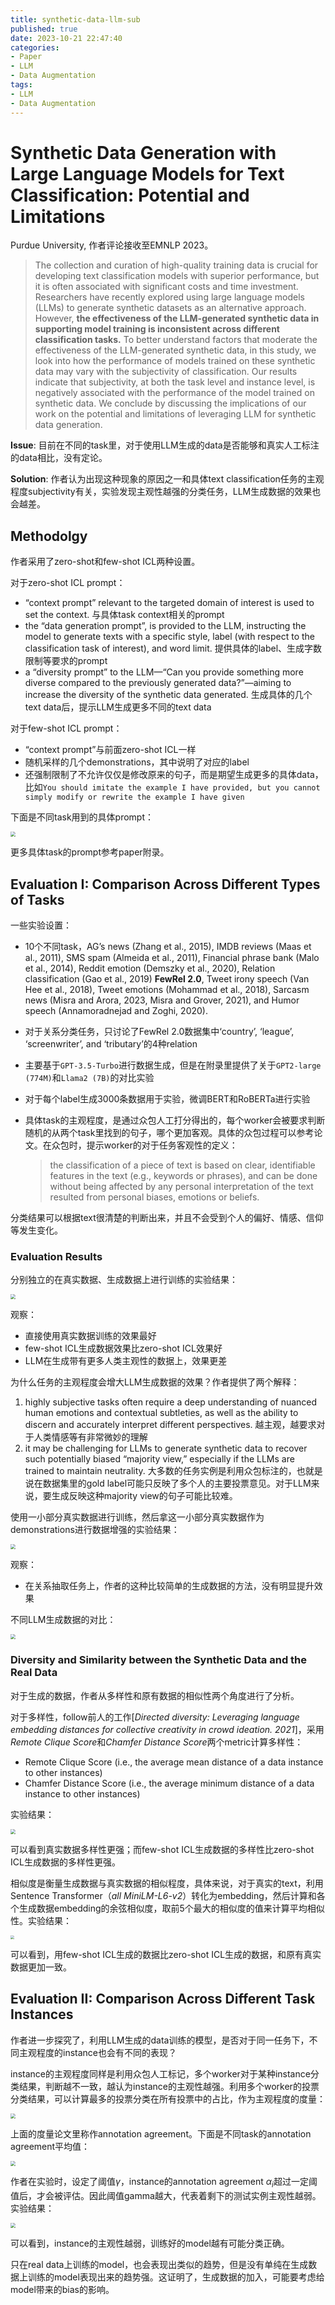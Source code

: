 ```yaml
---
title: synthetic-data-llm-sub
published: true
date: 2023-10-21 22:47:40
categories:
- Paper
- LLM
- Data Augmentation
tags:
- LLM
- Data Augmentation
---
```


# Synthetic Data Generation with Large Language Models for Text Classification: Potential and Limitations

Purdue University, 作者评论接收至EMNLP 2023。

> The collection and curation of high-quality training data is crucial for developing text classification models with superior performance, but it is often associated with significant costs and time investment. Researchers have recently explored using large language models (LLMs) to generate synthetic datasets as an alternative approach. However, **the effectiveness of the LLM-generated synthetic data in supporting model training is inconsistent across different classification tasks.** To better understand factors that moderate the effectiveness of the LLM-generated synthetic data, in this study, we look into how the performance of models trained on these synthetic data may vary with the subjectivity of classification. Our results indicate that subjectivity, at both the task level and instance level, is negatively associated with the performance of the model trained on synthetic data. We conclude by discussing the implications of our work on the potential and limitations of leveraging LLM for synthetic data generation.

**Issue**: 目前在不同的task里，对于使用LLM生成的data是否能够和真实人工标注的data相比，没有定论。

**Solution**: 作者认为出现这种现象的原因之一和具体text classification任务的主观程度subjectivity有关，实验发现主观性越强的分类任务，LLM生成数据的效果也会越差。

<!--more-->

## Methodolgy

作者采用了zero-shot和few-shot ICL两种设置。

对于zero-shot ICL prompt：

- “context prompt” relevant to the targeted domain of interest is used to set the context. 与具体task context相关的prompt
- the “data generation prompt”, is provided to the LLM, instructing the model to generate texts with a specific style, label (with respect to the classification task of interest), and word limit. 提供具体的label、生成字数限制等要求的prompt
- a “diversity prompt” to the LLM—“Can you provide something more diverse compared to the previously generated data?”—aiming to increase the diversity of the synthetic data generated. 生成具体的几个text data后，提示LLM生成更多不同的text data

对于few-shot ICL prompt：

- “context prompt”与前面zero-shot ICL一样
- 随机采样的几个demonstrations，其中说明了对应的label
- 还强制限制了不允许仅仅是修改原来的句子，而是期望生成更多的具体data，比如`You should imitate the example I have provided, but you cannot simply modify or rewrite the example I have given`

下面是不同task用到的具体prompt：

<img src="https://lxy-blog-pics.oss-cn-beijing.aliyuncs.com/asssets/image-20231021225717858.png"  style="zoom:50%;" />

更多具体task的prompt参考paper附录。

## Evaluation I: Comparison Across Different Types of Tasks

一些实验设置：

- 10个不同task，AG’s news (Zhang et al., 2015), IMDB reviews (Maas et al., 2011), SMS spam (Almeida et al., 2011), Financial phrase bank (Malo et al., 2014), Reddit emotion (Demszky et al., 2020), Relation classification (Gao et al., 2019) **FewRel 2.0**, Tweet irony speech (Van Hee et al., 2018), Tweet emotions (Mohammad et al., 2018), Sarcasm news (Misra and Arora, 2023, Misra and Grover, 2021), and Humor speech (Annamoradnejad and Zoghi, 2020).

- 对于关系分类任务，只讨论了FewRel 2.0数据集中‘country’, ‘league’, ‘screenwriter’, and ‘tributary’的4种relation

- 主要基于`GPT-3.5-Turbo`进行数据生成，但是在附录里提供了关于`GPT2-large (774M)`和`Llama2 (7B)`的对比实验

- 对于每个label生成$3000$条数据用于实验，微调BERT和RoBERTa进行实验

- 具体task的主观程度，是通过众包人工打分得出的，每个worker会被要求判断随机的从两个task里找到的句子，哪个更加客观。具体的众包过程可以参考论文。在众包时，提示worker的对于任务客观性的定义：

  > the classification of a piece of text is based on clear, identifiable features in the text (e.g., keywords or phrases), and can be done without being affected by any personal interpretation of the text resulted from personal biases, emotions or beliefs.

分类结果可以根据text很清楚的判断出来，并且不会受到个人的偏好、情感、信仰等发生变化。

### Evaluation Results

分别独立的在真实数据、生成数据上进行训练的实验结果：

<img src="https://lxy-blog-pics.oss-cn-beijing.aliyuncs.com/asssets/image-20231021230350077.png"  style="zoom:50%;" />

观察：

- 直接使用真实数据训练的效果最好
- few-shot ICL生成数据效果比zero-shot ICL效果好
- LLM在生成带有更多人类主观性的数据上，效果更差

为什么任务的主观程度会增大LLM生成数据的效果？作者提供了两个解释：

1. highly subjective tasks often require a deep understanding of nuanced human emotions and contextual subtleties, as well as the ability to discern and accurately interpret different perspectives. 越主观，越要求对于人类情感等有非常微妙的理解
2. it may be challenging for LLMs to generate synthetic data to recover such potentially biased “majority view,” especially if the LLMs are trained to maintain neutrality. 大多数的任务实例是利用众包标注的，也就是说在数据集里的gold label可能只反映了多个人的主要投票意见。对于LLM来说，要生成反映这种majority view的句子可能比较难。

使用一小部分真实数据进行训练，然后拿这一小部分真实数据作为demonstrations进行数据增强的实验结果：

<img src="https://lxy-blog-pics.oss-cn-beijing.aliyuncs.com/asssets/image-20231021230653949.png" style="zoom:50%;" />

观察：

- 在关系抽取任务上，作者的这种比较简单的生成数据的方法，没有明显提升效果

不同LLM生成数据的对比：

<img src="https://lxy-blog-pics.oss-cn-beijing.aliyuncs.com/asssets/image-20231021231834682.png"  style="zoom:50%;" />

### Diversity and Similarity between the Synthetic Data and the Real Data

对于生成的数据，作者从多样性和原有数据的相似性两个角度进行了分析。

对于多样性，follow前人的工作[*Directed diversity: Leveraging language embedding distances for collective creativity in crowd ideation. 2021*]，采用*Remote Clique Score*和*Chamfer Distance Score*两个metric计算多样性：

- Remote Clique Score (i.e., the average mean distance of a data instance to other instances)
- Chamfer Distance Score (i.e., the average minimum distance of a data instance to other instances)

实验结果：

<img src="https://lxy-blog-pics.oss-cn-beijing.aliyuncs.com/asssets/image-20231021231603375.png"  style="zoom:50%;" />

可以看到真实数据多样性更强；而few-shot ICL生成数据的多样性比zero-shot ICL生成数据的多样性更强。

相似度是衡量生成数据与真实数据的相似程度，具体来说，对于真实的text，利用Sentence Transformer（*all MiniLM-L6-v2*）转化为embedding，然后计算和各个生成数据embedding的余弦相似度，取前5个最大的相似度的值来计算平均相似性。实验结果：

<img src="https://lxy-blog-pics.oss-cn-beijing.aliyuncs.com/asssets/image-20231021231307005.png"  style="zoom:40%;" />

可以看到，用few-shot ICL生成的数据比zero-shot ICL生成的数据，和原有真实数据更加一致。

## Evaluation II: Comparison Across Different Task Instances

作者进一步探究了，利用LLM生成的data训练的模型，是否对于同一任务下，不同主观程度的instance也会有不同的表现？

instance的主观程度同样是利用众包人工标记，多个worker对于某种instance分类结果，判断越不一致，越认为instance的主观性越强。利用多个worker的投票分类结果，可以计算最多的投票分类在所有投票中的占比，作为主观程度的度量：

<img src="https://lxy-blog-pics.oss-cn-beijing.aliyuncs.com/asssets/image-20231021232135959.png"  style="zoom:50%;" />

上面的度量论文里称作annotation agreement。下面是不同task的annotation agreement平均值：

<img src="https://lxy-blog-pics.oss-cn-beijing.aliyuncs.com/asssets/image-20231021232350439.png"  style="zoom:50%;" />

作者在实验时，设定了阈值$\gamma$，instance的annotation agreement $\alpha_i$超过一定阈值后，才会被评估。因此阈值gamma越大，代表着剩下的测试实例主观性越弱。实验结果：

<img src="https://lxy-blog-pics.oss-cn-beijing.aliyuncs.com/asssets/image-20231021232516131.png"  style="zoom:50%;" />

可以看到，instance的主观性越弱，训练好的model越有可能分类正确。

只在real data上训练的model，也会表现出类似的趋势，但是没有单纯在生成数据上训练的model表现出来的趋势强。这证明了，生成数据的加入，可能要考虑给model带来的bias的影响。
